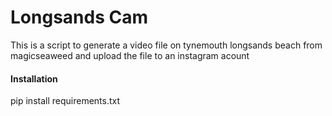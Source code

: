 # Longsands Cam

This is a script to generate a video file on tynemouth longsands beach from magicseaweed and upload the file to an instagram acount

#### Installation

pip install requirements.txt
